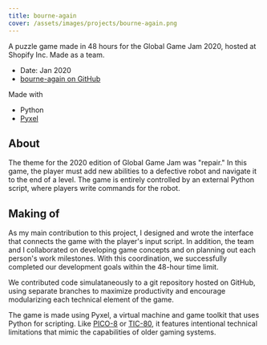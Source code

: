 ```yaml
---
title: bourne-again
cover: /assets/images/projects/bourne-again.png
---
```


A puzzle game made in 48 hours for the Global Game Jam 2020, hosted at Shopify Inc. Made as a team.
<!--more-->

* Date: Jan 2020
* [bourne-again on GitHub](https://github.com/JonLiuFYI/bourne-again)

Made with
* Python
* [Pyxel](https://github.com/kitao/pyxel)

## About
The theme for the 2020 edition of Global Game Jam was "repair." In this game, the player must add new abilities to a defective robot and navigate it to the end of a level. The game is entirely controlled by an external Python script, where players write commands for the robot.

## Making of
As my main contribution to this project, I designed and wrote the interface that connects the game with the player's input script. In addition, the team and I collaborated on developing game concepts and on planning out each person's work milestones. With this coordination, we successfully completed our development goals within the 48-hour time limit.

We contributed code simulataneously to a git repository hosted on GitHub, using separate branches to maximize productivity and encourage modularizing each technical element of the game.

The game is made using Pyxel, a virtual machine and game toolkit that uses Python for scripting. Like [PICO-8](https://www.lexaloffle.com/pico-8.php) or [TIC-80](https://tic.computer/), it features intentional technical limitations that mimic the capabilities of older gaming systems.
